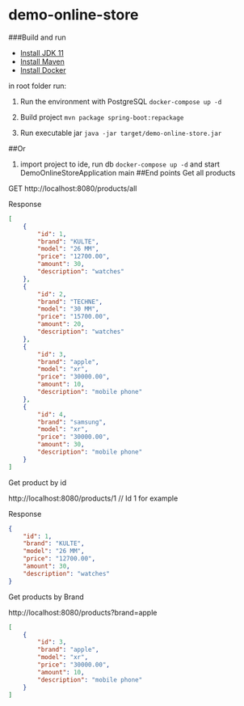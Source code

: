 # demo-online-store
###Build and run
* [Install JDK 11](https://www.oracle.com/java/technologies/javase-jdk11-downloads.html)
* [Install Maven](https://maven.apache.org/install.html)
* [Install Docker](https://docs.docker.com/compose/install/)

in root folder run: 

1) Run the environment with PostgreSQL
`docker-compose up -d`

2) Build project
`mvn package spring-boot:repackage`

3) Run executable jar
`java -jar target/demo-online-store.jar` 


##Or 
1) import project to ide, run db `docker-compose up -d` and start DemoOnlineStoreApplication main
##End points
Get all products

GET http://localhost:8080/products/all

Response
```json
[
    {
        "id": 1,
        "brand": "KULTE",
        "model": "26 ММ",
        "price": "12700.00",
        "amount": 30,
        "description": "watches"
    },
    {
        "id": 2,
        "brand": "TECHNE",
        "model": "30 ММ",
        "price": "15700.00",
        "amount": 20,
        "description": "watches"
    },
    {
        "id": 3,
        "brand": "apple",
        "model": "xr",
        "price": "30000.00",
        "amount": 10,
        "description": "mobile phone"
    },
    {
        "id": 4,
        "brand": "samsung",
        "model": "xr",
        "price": "30000.00",
        "amount": 30,
        "description": "mobile phone"
    }
]
```

Get product by id

http://localhost:8080/products/1 // Id 1 for example

Response
```json
{
    "id": 1,
    "brand": "KULTE",
    "model": "26 ММ",
    "price": "12700.00",
    "amount": 30,
    "description": "watches"
}
```

Get products by Brand

http://localhost:8080/products?brand=apple
```json
[
    {
        "id": 3,
        "brand": "apple",
        "model": "xr",
        "price": "30000.00",
        "amount": 10,
        "description": "mobile phone"
    }
]
```
